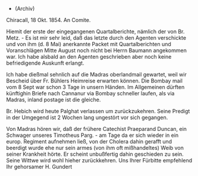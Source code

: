 + (Archiv)

 Chiracall, 18 Okt. 1854.
 An Comite.

Hiemit der erste der eingegangenen Quartalberichte, nämlich der von Br. Metz. - Es ist mir sehr leid, daß das letzte durch den Agenten verschickte und von ihm (d. 8 Mai) anerkannte Packet mit Quartalberichten und Voranschlägen Mitte August noch nicht bei Herrn Baumann angekommen war. Ich habe alsbald an den Agenten geschrieben aber noch keine befriedigende Auskunft erlangt.

Ich habe dießmal sehnlich auf die Madras oberlandmail gewartet, weil wir Bescheid über Fr. Bühlers Heimreise erwarten können. Die Bombay mail vom 8 Sept war schon 3 Tage in unsern Händen. Im Allgemeinen dürften künftighin Briefe nach Cannanur via Bombay schneller laufen, als via Madras, inland postage ist die gleiche.

Br. Hebich wird heute Palghat verlassen um zurückzukehren. Seine Predigt in der Umgegend ist 2 Wochen lang ungestört vor sich gegangen.

Von Madras hören wir, daß der frühere Catechist Praeparand Duncan, ein Schwager unseres Timotheus Parg. - am Tage da er sich wieder in ein europ. Regiment aufnehmen ließ, von der Cholera dahin gerafft und beerdigt wurde ehe nur sein armes (von ihm oft mißhandeltes) Weib von seiner Krankheit hörte. Er scheint unbußfertig dahin geschieden zu sein. Seine Wittwe wird wohl hieher zurückkehren.
 Uns Ihrer Fürbitte empfehlend
 Ihr gehorsamer
 H. Gundert

